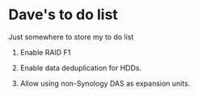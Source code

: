 # Dave's to do list
Just somewhere to store my to do list

1. Enable RAID F1

2. Enable data deduplication for HDDs.

3. Allow using non-Synology DAS as expansion units.


